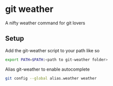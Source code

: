 # git weather
A nifty weather command for git lovers

## Setup
Add the git-weather script to your path like so

```sh
export PATH=$PATH:<path to git-weather folder>
```


Alias git-weather to enable autocomplete

```sh
git config --global alias.weather weather
```
